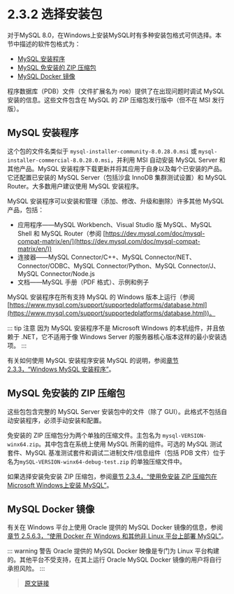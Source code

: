 # 2.3.2 选择安装包

对于MySQL 8.0，在Windows上安装MySQL时有多种安装包格式可供选择。本节中描述的软件包格式为：

- [MySQL 安装程序](/2/2.3/2.3.2/windows-choosing-package.html#MySQL-安装程序)
- [MySQL 免安装的 ZIP 压缩包](/2/2.3/2.3.2/windows-choosing-package.html#MySQL-免安装的-ZIP-压缩包)
- [MySQL Docker 镜像](/2/2.3/2.3.2/windows-choosing-package.html#MySQL-Docker-镜像)

程序数据库（PDB）文件（文件扩展名为 `PDB`）提供了在出现问题时调试 MySQL 安装的信息。这些文件包含在 MySQL 的 ZIP 压缩包发行版中（但不在 MSI 发行版）。

## MySQL 安装程序

这个包的文件名类似于 `mysql-installer-community-8.0.28.0.msi` 或 `mysql-installer-commercial-8.0.28.0.msi`，并利用 MSI 自动安装 MySQL Server 和其他产品。MySQL 安装程序下载更新并将其应用于自身以及每个已安装的产品。它还配置已安装的 MySQL Server（包括沙盒 InnoDB 集群测试设置）和 MySQL Router。大多数用户建议使用 MySQL 安装程序。

MySQL 安装程序可以安装和管理（添加、修改、升级和删除）许多其他 MySQL 产品，包括：

- 应用程序——MySQL Workbench、Visual Studio 版 MySQL、MySQL Shell 和 MySQL Router（参阅 [https://dev.mysql.com/doc/mysql-compat-matrix/en/](https://dev.mysql.com/doc/mysql-compat-matrix/en/))
- 连接器——MySQL Connector/C++、MySQL Connector/NET、Connector/ODBC、MySQL Connector/Python、MySQL Connector/J、MySQL Connector/Node.js
- 文档——MySQL 手册（PDF 格式）、示例和例子

MySQL 安装程序在所有支持 MySQL 的 Windows 版本上运行（参阅 [https://www.mysql.com/support/supportedplatforms/database.html](https://www.mysql.com/support/supportedplatforms/database.html))。

::: tip 注意
因为 MySQL 安装程序不是 Microsoft Windows 的本机组件，并且依赖于 .NET，它不适用于像 Windows Server 的服务器核心版本这样的最小安装选项。
:::

有关如何使用 MySQL 安装程序安装 MySQL 的说明，参阅[章节 2.3.3，“Windows MySQL 安装程序”](/2/2.3/2.3.3/mysql-installer.html)。

## MySQL 免安装的 ZIP 压缩包

这些包包含完整的 MySQL Server 安装包中的文件（除了 GUI）。此格式不包括自动安装程序，必须手动安装和配置。

免安装的 ZIP 压缩包分为两个单独的压缩文件。主包名为 `mysql-VERSION-winx64.zip`。其中包含在系统上使用 MySQL 所需的组件。可选的 MySQL 测试套件、MySQL 基准测试套件和调试二进制文件/信息组件（包括 PDB 文件）位于名为`mySQL-VERSION-winx64-debug-test.zip` 的单独压缩文件中。

如果选择安装免安装 ZIP 压缩包，参阅[章节 2.3.4，“使用免安装 ZIP 压缩包在 Microsoft Windows上安装 MySQL”](/2/2.3/2.3.4/windows-install-archive.html)。

## MySQL Docker 镜像

有关在 Windows 平台上使用 Oracle 提供的 MySQL Docker 镜像的信息，参阅[章节 2.5.6.3，“使用 Docker 在 Windows 和其他非 Linux 平台上部署 MySQL”](/2/2.5/2.5.6/2.5.6.3/deploy-mysql-nonlinux-docker.html)。

::: warning 警告
Oracle 提供的 MySQL Docker 映像是专门为 Linux 平台构建的。其他平台不受支持，在其上运行 Oracle MySQL Docker 镜像的用户将自行承担风险。
:::

> [原文链接](https://dev.mysql.com/doc/refman/8.0/en/windows-choosing-package.html)
